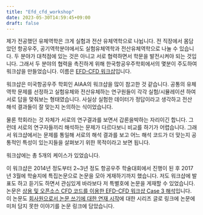```yaml
---
title: "Efd_cfd_workshop"
date: 2023-05-30T14:59:45+09:00
draft: false
---
```


제가 전공했던 유체역학은 크게 실험과 전산 유체역학으로 나뉩니다. 
전 직장에서 몸담았던 항공우주, 공기역학분야에서도 실험유체역학과 전산유체역학으로 나눌 수 있습니다.
두 분야가 대척점에 있는 것은 아니고 서로 협력하면서 학문을 발전시켜야 되는 것입니다.
그래서 두 분야의 협력을 촉진하게 위해 한국항공우주학회에서의 몇분이 주도하여 워크샵을 만들었습니다.
이름은 [EFD-CFD 워크샵](https://efd-cfd.gitbook.io/efd-cfd-workshop/)입니다.

워크샵은 미국항공우주 학회인 AIAA의 워크샵을 많이 참고한 것 같습니다.
공통의 유체역학 문제를 선정하고 실험유체와 전산유체하는 연구원들이 각각 실험/시뮬레이션 하여 서로 답을 맞춰보는 형태였습니다.
사실상 실험한 데이터가 정답이라고 생각하고 전산 해석 결과들이 잘 맞는지 논의하는 식이었습니다.

물론 학회라는 것 자체가 서로의 연구결과를 보면서 갑론을박하는 자리이긴 합니다.
그런데 서로의 연구자들끼리 해석하는 문제가 다르다보니 비교를 하기가 어렵습니다.
그래서 워크샵에서는 문제를 통일해 서로의 해석 결과를 보고 어느 해석 코드가 더 맞는지 공통적인 특성이 있는지들을 살펴보기 위한 목적이라고 보면 됩니다.

워크샵에는 총 5개의 케이스가 있었습니다.




이 워크샵은 2014년 정도부터 2~3년 정도 항공우주 학술대회에서 진행이 된 후 2017년 3월에 학술지에 특집논문으로 논문을 모아 게재하기까지 했습니다.
저도 워크샵에 발표도 하고 듣기도 하면서 관심있게 바라보다 저 특별호에 논문을 게재할 수 있었습니다.
논문은 [상용 및 오픈소스 CFD 코드를 이용한 EFD-CFD 워크샵 Case 3 해석](/ko/publication/jong-rok-kim-2017-cfd-analysis-efdcfd)입니다.
이 논문도 [회사원으로서 논문 쓰기에 대한 연재 시작](/ko/post/mypaper_review1/)에 대한 시리즈 글로 링크에 논문에 미처 담지 못한 이야기를 논문 링크에 담았습니다.

